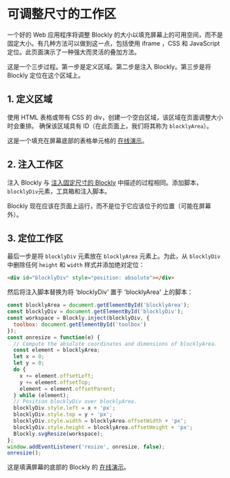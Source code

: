 # 可调整尺寸的工作区

一个好的 Web 应用程序将调整 Blockly 的大小以填充屏幕上的可用空间，而不是固定大小。有几种方法可以做到这一点，包括使用 iframe ，CSS 和 JavaScript 定位。此页面演示了一种强大而灵活的叠加方法。

这是一个三步过程。第一步是定义区域。第二步是注入 Blockly。第三步是将 Blockly 定位在这个区域上。

## 1. 定义区域

使用 HTML 表格或带有 CSS 的 div，创建一个空白区域，该区域在页面调整大小时会重排。 确保该区域具有 ID（在此页面上，我们将其称为 `blocklyArea`）。

这是一个填充在屏幕底部的表格单元格的 [在线演示](https://blockly-demo.appspot.com/static/demos/resizable/index.html)。

## 2. 注入工作区

注入 Blockly 与 [注入固定尺寸的 Blockly](/guides/configure/fixed-size.html) 中描述的过程相同。添加脚本，`blocklyDiv`元素，工具箱和注入脚本。

Blockly 现在应该在页面上运行，而不是位于它应该位于的位置（可能在屏幕外）。

## 3. 定位工作区

最后一步是将 `blocklyDiv` 元素放在 `blocklyArea` 元素上。为此，从 `blocklyDiv` 中删除任何 `height` 和 `width` 样式并添加绝对定位：

```html
<div id="blocklyDiv" style="position: absolute"></div>
```

然后将注入脚本替换为将 'blocklyDiv' 置于 'blocklyArea' 上的脚本：

```javascript
const blocklyArea = document.getElementById('blocklyArea');
const blocklyDiv = document.getElementById('blocklyDiv');
const workspace = Blockly.inject(blocklyDiv, {
  toolbox: document.getElementById('toolbox')
});
const onresize = function(e) {
  // Compute the absolute coordinates and dimensions of blocklyArea.
  const element = blocklyArea;
  let x = 0;
  let y = 0;
  do {
    x += element.offsetLeft;
    y += element.offsetTop;
    element = element.offsetParent;
  } while (element);
  // Position blocklyDiv over blocklyArea.
  blocklyDiv.style.left = x + 'px';
  blocklyDiv.style.top = y + 'px';
  blocklyDiv.style.width = blocklyArea.offsetWidth + 'px';
  blocklyDiv.style.height = blocklyArea.offsetHeight + 'px';
  Blockly.svgResize(workspace);
};
window.addEventListener('resize', onresize, false);
onresize();
```

这是填满屏幕的底部的 Blockly 的 [在线演示](https://blockly-demo.appspot.com/static/demos/resizable/overlay.html)。
